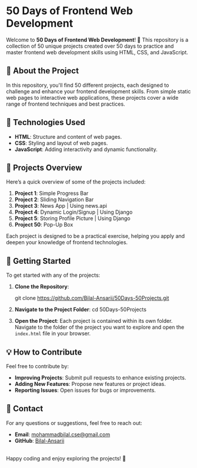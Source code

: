 # 50 Days of Frontend Web Development

Welcome to **50 Days of Frontend Web Development**! 🚀 This repository is a collection of 50 unique projects created over 50 days to practice and master frontend web development skills using HTML, CSS, and JavaScript.

## 📅 About the Project

In this repository, you'll find 50 different projects, each designed to challenge and enhance your frontend development skills. From simple static web pages to interactive web applications, these projects cover a wide range of frontend techniques and best practices.

## 🔧 Technologies Used

- **HTML**: Structure and content of web pages.
- **CSS**: Styling and layout of web pages.
- **JavaScript**: Adding interactivity and dynamic functionality.

## 📁 Projects Overview

Here’s a quick overview of some of the projects included:

1. **Project 1**: Simple Progress Bar
2. **Project 2**: Sliding Navigation Bar
3. **Project 3**: News App | Using news.api
4. **Project 4**: Dynamic Login/Signup | Using Django
5. **Project 5**: Storing Profile Picture | Using Django
6. **Project 50**: Pop-Up Box

Each project is designed to be a practical exercise, helping you apply and deepen your knowledge of frontend technologies.

## 🚀 Getting Started

To get started with any of the projects:

1. **Clone the Repository**:

   git clone https://github.com/Bilal-Ansarii/50Days-50Projects.git

2. **Navigate to the Project Folder**:
   cd 50Days-50Projects

3. **Open the Project**:
   Each project is contained within its own folder. Navigate to the folder of the project you want to explore and open the `index.html` file in your browser.

## 💡 How to Contribute

Feel free to contribute by:

- **Improving Projects**: Submit pull requests to enhance existing projects.
- **Adding New Features**: Propose new features or project ideas.
- **Reporting Issues**: Open issues for bugs or improvements.

## 📧 Contact

For any questions or suggestions, feel free to reach out:

- **Email**: [mohammadbilal.cse@gmail.com](mailto:your-email@example.com)
- **GitHub**: [Bilal-Ansarii](https://github.com/Bilal-Ansarii)
<br>
Happy coding and enjoy exploring the projects! 🎉
